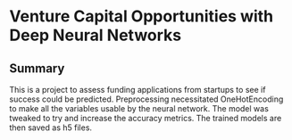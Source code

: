 # Venture Capital Opportunities with Deep Neural Networks


## Summary
This is a project to assess funding applications from startups to see if success could be predicted. 
Preprocessing necessitated OneHotEncoding to make all the variables usable by the neural network.
The model was tweaked to try and increase the accuracy metrics.
The trained models are then saved as h5 files.
